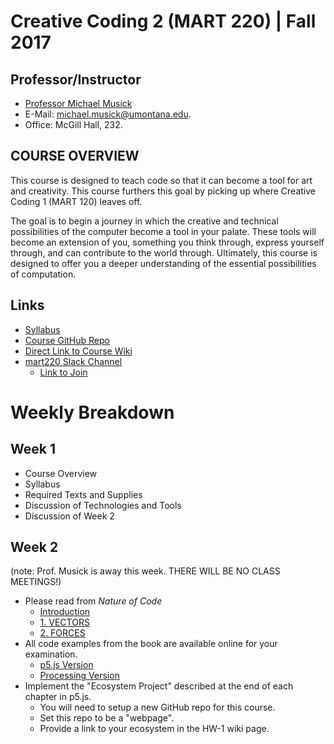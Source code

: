 # Creative Coding 2 (MART 220)  |  Fall 2017


## Professor/Instructor

- [Professor Michael Musick](https://michaelmusick.github.io/teaching)
- E-Mail: [michael.musick@umontana.edu](mailto:michael.musick@umontana.edu).
- Office: McGill Hall, 232.


## COURSE OVERVIEW

This course is designed to teach code so that it can become a tool for art and creativity. This course furthers this goal by picking up where Creative Coding 1 (MART 120) leaves off.

The goal is to begin a journey in which the creative and technical possibilities of the computer become a tool in your palate. These tools will become an extension of you, something you think through, express yourself through, and can contribute to the world through. Ultimately, this course is designed to offer you a deeper understanding of the essential possibilities of computation.


## Links

- [Syllabus](https://github.com/Montana-Media-Arts/220-fall2017/tree/master/Syllabus.md)
- [Course GitHub Repo](https://github.com/Montana-Media-Arts/220-fall2017)
- [Direct Link to Course Wiki](https://github.com/Montana-Media-Arts/220-fall2017/wiki)
- [mart220 Slack Channel](https://mart220.slack.com)
    - [Link to Join](https://join.slack.com/t/mart220/shared_invite/MjM2NzIwODM1ODI4LTE1MDQ2NTExNzgtNWI1ZDE4ZTRmMw)


# Weekly Breakdown

## Week 1

- Course Overview
- Syllabus
- Required Texts and Supplies
- Discussion of Technologies and Tools
- Discussion of Week 2

## Week 2

(note: Prof. Musick is away this week. THERE WILL BE NO CLASS MEETINGS!)

- Please read from _Nature of Code_
    - [Introduction](http://natureofcode.com/book/introduction/)
    - [1. VECTORS](http://natureofcode.com/book/chapter-1-vectors)
    - [2. FORCES](http://natureofcode.com/book/chapter-2-forces)
- All code examples from the book are available online for your examination.
    - [p5.js Version](https://github.com/shiffman/The-Nature-of-Code-Examples-p5.js)
    - [Processing Version](https://github.com/shiffman/The-Nature-of-Code-Examples)
- Implement the "Ecosystem Project" described at the end of each chapter in p5.js.
    - You will need to setup a new GitHub repo for this course.
    - Set this repo to be a "webpage".
    - Provide a link to your ecosystem in the HW-1 wiki page.
